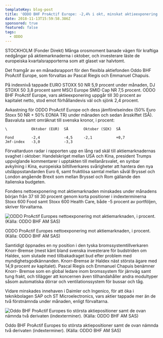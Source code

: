 ```yaml
---
templateKey: blog-post
title: 'ODDO BHF ProActif Europe: -2,4% i okt, minskat aktieexponering'
date: 2018-11-13T15:59:58.386Z
sponsored: true
featured: false
tags:
  - ODDO
---
```

STOCKHOLM (Fonder Direkt) Många orosmoment banade vägen för kraftiga nedgångar på aktiemarknaderna i oktober, och investerare läste de europeiska kvartalsrapporterna som att glaset var halvtomt.

Det framgår av en månadsrapport för den flexibla aktiefonden Oddo BHF ProActif Europe, som förvaltas av Pascal Riegis och Emmanuel Chapuis.

På indexnivå tappade EURO STOXX 50 NR 5,9 procent under månaden, DJ STOXX 50 3,8 procent samt MSCI Europe SMID Cap NR 7,5 procent. ODDO BHF ProActif Europe, vars aktieexponering uppgår till 30 procent av kapitalet netto, stod emot förhållandevis väl och sjönk 2,4 procent.

Avkastning för ODDO ProActif Europe och dess jämförelseindex (50% Euro Stoxx 50 NR + 50% EONIA TR) under månaden och sedan årsskiftet (SÅ). Basvaluta samt omräknat till svenska kronor, i procent:

```
\           Oktober (EUR)  SÅ       Oktober (SEK)  SÅ           

Fond        -2,4           -4,5     -2,1           +0,7          
Jmf-index   -3,0           -3,3                                 
```

Förvaltarduon radar i rapporten upp en lång rad skäl till aktiemarknadernas svaghet i oktober: Handelskriget mellan USA och Kina, president Trumps uppviglande kommentarer i upptakten till mellanårsvalet, en synbar avkylning i Kina, europeiska biltillverkares svårigheter att hantera den nya utsläppsstandarden Euro 6, samt fruktlösa samtal mellan såväl Bryssel och London angående Brexit som mellan Bryssel och Rom gällande den italienska budgeten.

Fondens nettoexponering mot aktiemarknaden minskades under månadens början från 37 till 30 procent genom korta positioner i indexterminerna Stoxx 600 Food samt Stoxx 600 Health Care, både -5 procent av portföljen, skriver förvaltarna.

![ODDO ProActif Europes nettoexponering mot aktiemarknaden, i procent. (Källa: ODDO BHF AM SAS)](/img/85.png)

<span class="image-caption">ODDO ProActif Europes nettoexponering mot aktiemarknaden, i procent. (Källa: ODDO BHF AM SAS)</span>

Samtidigt öppnades en ny position i den tyska bromssystemtillverkaren Knorr-Bremse (mest känt bland svenska investerare för budstriden om Haldex, som slutade med tillbakadraget bud efter problem med myndighetsgodkännanden. Knorr-Bremse är Haldex näst största ägare med 14,9 procent av kapitalet). Pascal Riegis och Emmanuel Chapuis benämner Knorr- Bremse som en global ledare inom bromssystem för järnväg samt tung frakt, och tillägger att koncernen även tillhandahåller andra modultyper såsom automatiska dörrar och ventilationssystem för bussar och tåg.

Vidare minskades innehaven i Daimler och Ingenico, för att öka i teknikbolagen SAP och ST Microelectronics, vars aktier tappade mer än de två förstnämnda under månaden, enligt förvaltarna.

![Oddo BHF ProActif Europes tio största aktiepositioner samt de ovan nämnda två derivaten (indexterminer). (Källa: ODDO BHF AM SAS)](/img/86.png)

<span class="image-caption">Oddo BHF ProActif Europes tio största aktiepositioner samt de ovan nämnda två derivaten (indexterminer). (Källa: ODDO BHF AM SAS)</span>
